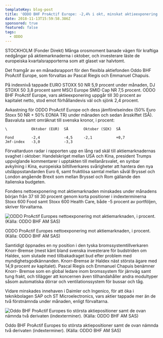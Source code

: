 ```yaml
---
templateKey: blog-post
title: 'ODDO BHF ProActif Europe: -2,4% i okt, minskat aktieexponering'
date: 2018-11-13T15:59:58.386Z
sponsored: true
featured: false
tags:
  - ODDO
---
```

STOCKHOLM (Fonder Direkt) Många orosmoment banade vägen för kraftiga nedgångar på aktiemarknaderna i oktober, och investerare läste de europeiska kvartalsrapporterna som att glaset var halvtomt.

Det framgår av en månadsrapport för den flexibla aktiefonden Oddo BHF ProActif Europe, som förvaltas av Pascal Riegis och Emmanuel Chapuis.

På indexnivå tappade EURO STOXX 50 NR 5,9 procent under månaden, DJ STOXX 50 3,8 procent samt MSCI Europe SMID Cap NR 7,5 procent. ODDO BHF ProActif Europe, vars aktieexponering uppgår till 30 procent av kapitalet netto, stod emot förhållandevis väl och sjönk 2,4 procent.

Avkastning för ODDO ProActif Europe och dess jämförelseindex (50% Euro Stoxx 50 NR + 50% EONIA TR) under månaden och sedan årsskiftet (SÅ). Basvaluta samt omräknat till svenska kronor, i procent:

```
\           Oktober (EUR)  SÅ       Oktober (SEK)  SÅ           

Fond        -2,4           -4,5     -2,1           +0,7          
Jmf-index   -3,0           -3,3                                 
```

Förvaltarduon radar i rapporten upp en lång rad skäl till aktiemarknadernas svaghet i oktober: Handelskriget mellan USA och Kina, president Trumps uppviglande kommentarer i upptakten till mellanårsvalet, en synbar avkylning i Kina, europeiska biltillverkares svårigheter att hantera den nya utsläppsstandarden Euro 6, samt fruktlösa samtal mellan såväl Bryssel och London angående Brexit som mellan Bryssel och Rom gällande den italienska budgeten.

Fondens nettoexponering mot aktiemarknaden minskades under månadens början från 37 till 30 procent genom korta positioner i indexterminerna Stoxx 600 Food samt Stoxx 600 Health Care, både -5 procent av portföljen, skriver förvaltarna.

![ODDO ProActif Europes nettoexponering mot aktiemarknaden, i procent. (Källa: ODDO BHF AM SAS)](/img/85.png)

<span class="image-caption">ODDO ProActif Europes nettoexponering mot aktiemarknaden, i procent. (Källa: ODDO BHF AM SAS)</span>

Samtidigt öppnades en ny position i den tyska bromssystemtillverkaren Knorr-Bremse (mest känt bland svenska investerare för budstriden om Haldex, som slutade med tillbakadraget bud efter problem med myndighetsgodkännanden. Knorr-Bremse är Haldex näst största ägare med 14,9 procent av kapitalet). Pascal Riegis och Emmanuel Chapuis benämner Knorr- Bremse som en global ledare inom bromssystem för järnväg samt tung frakt, och tillägger att koncernen även tillhandahåller andra modultyper såsom automatiska dörrar och ventilationssystem för bussar och tåg.

Vidare minskades innehaven i Daimler och Ingenico, för att öka i teknikbolagen SAP och ST Microelectronics, vars aktier tappade mer än de två förstnämnda under månaden, enligt förvaltarna.

![Oddo BHF ProActif Europes tio största aktiepositioner samt de ovan nämnda två derivaten (indexterminer). (Källa: ODDO BHF AM SAS)](/img/86.png)

<span class="image-caption">Oddo BHF ProActif Europes tio största aktiepositioner samt de ovan nämnda två derivaten (indexterminer). (Källa: ODDO BHF AM SAS)</span>
